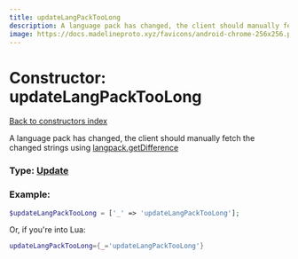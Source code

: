 ```yaml
---
title: updateLangPackTooLong
description: A language pack has changed, the client should manually fetch the changed strings using [langpack.getDifference](../methods/langpack.getDifference.md)
image: https://docs.madelineproto.xyz/favicons/android-chrome-256x256.png
---
```

# Constructor: updateLangPackTooLong  
[Back to constructors index](index.md)



A language pack has changed, the client should manually fetch the changed strings using [langpack.getDifference](../methods/langpack.getDifference.md)




### Type: [Update](../types/Update.md)


### Example:

```php
$updateLangPackTooLong = ['_' => 'updateLangPackTooLong'];
```  


Or, if you're into Lua:

```lua
updateLangPackTooLong={_='updateLangPackTooLong'}

```


